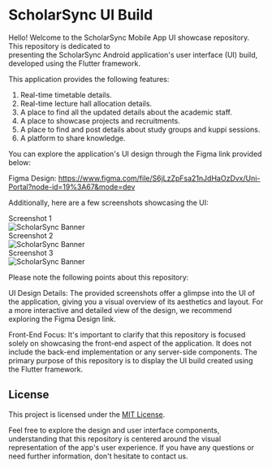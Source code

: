 # ScholarSync UI Build

Hello! Welcome to the ScholarSync Mobile App UI showcase repository. This repository is dedicated to   
presenting the ScholarSync Android application's user interface (UI) build, 
developed using the Flutter framework.

This application provides the following features:

1. Real-time timetable details.
2. Real-time lecture hall allocation details.
3. A place to find all the updated details about the academic staff.
4. A place to showcase projects and recruitments.
5. A place to find and post details about study groups and kuppi sessions.
6. A platform to share knowledge.

You can explore the application's UI design through the Figma link provided below:

Figma Design: https://www.figma.com/file/S6jLzZpFsa21nJdHaOzDvx/Uni-Portal?node-id=19%3A67&mode=dev

Additionally, here are a few screenshots showcasing the UI:

Screenshot 1   
![ScholarSync Banner](https://example.com/path-to-your-image.png)  
Screenshot 2  
![ScholarSync Banner](https://example.com/path-to-your-image.png)  
Screenshot 3  
![ScholarSync Banner](https://example.com/path-to-your-image.png)  

Please note the following points about this repository:

UI Design Details: The provided screenshots offer a glimpse into the UI of the application, giving you a visual overview of its aesthetics and layout. For a more interactive and detailed view of the design, we recommend exploring the Figma Design link.

Front-End Focus: It's important to clarify that this repository is focused solely on showcasing the front-end aspect of the application. It does not include the back-end implementation or any server-side components. The primary purpose of this repository is to display the UI build created using the Flutter framework.

## License

This project is licensed under the [MIT License](LICENSE).

Feel free to explore the design and user interface components, understanding that this repository is centered around the visual representation of the app's user experience. If you have any questions or need further information, don't hesitate to contact us.

